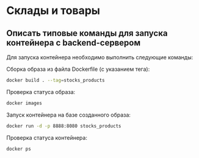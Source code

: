 # Склады и товары

## Описать типовые команды для запуска контейнера c backend-сервером

Для запуска контейнера необходимо выполнить следующие команды:

Сборка образа из файла Dockerfile (с указанием тега):

```bash
docker build . --tag=stocks_products
```

Проверка статуса образа:

```bash
docker images
```

Запуск контейнера на базе созданного образа:

```bash
docker run -d -p 8888:8080 stocks_products
```
Проверка статуса контейнера:

```bash
docker ps
```